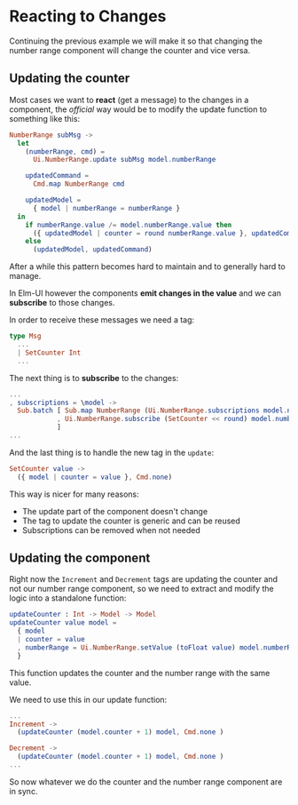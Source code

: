 # Reacting to Changes
Continuing the previous example we will make it so that changing the number range component will change the counter and vice versa.

## Updating the counter
Most cases we want to **react** (get a message) to the changes in a component, the _official_ way would be to modify the update function to something like this:
```elm
NumberRange subMsg ->
  let
    (numberRange, cmd) =
      Ui.NumberRange.update subMsg model.numberRange

    updatedCommand =
      Cmd.map NumberRange cmd

    updatedModel =
      { model | numberRange = numberRange }
  in
    if numberRange.value /= model.numberRange.value then
      ({ updatedModel | counter = round numberRange.value }, updatedCommand)
    else
      (updatedModel, updatedCommand)
```
After a while this pattern becomes hard to maintain and to generally hard to manage.

In Elm-UI however the components **emit changes in the value** and we can **subscribe** to those changes.

In order to receive these messages we need a tag:
```elm
type Msg
  ...
  | SetCounter Int
  ...
```

The next thing is to **subscribe** to the changes:
```elm
...
, subscriptions = \model ->
  Sub.batch [ Sub.map NumberRange (Ui.NumberRange.subscriptions model.numberRange)
            , Ui.NumberRange.subscribe (SetCounter << round) model.numberRange
            ]
...
```

And the last thing is to handle the new tag in the `update`:
```elm
SetCounter value ->
  ({ model | counter = value }, Cmd.none)
```

This way is nicer for many reasons:
  - The update part of the component doesn't change
  - The tag to update the counter is generic and can be reused
  - Subscriptions can be removed when not needed

## Updating the component
Right now the `Increment` and `Decrement` tags are updating the counter and not our number range component, so we need to extract and modify the logic into a standalone function:
```elm
updateCounter : Int -> Model -> Model
updateCounter value model =
  { model
  | counter = value
  , numberRange = Ui.NumberRange.setValue (toFloat value) model.numberRange
  }
```
This function updates the counter and the number range with the same value.

We need to use this in our update function:
```elm
...
Increment ->
  (updateCounter (model.counter + 1) model, Cmd.none )

Decrement ->
  (updateCounter (model.counter + 1) model, Cmd.none )
...
```

So now whatever we do the counter and the number range component are in sync.
